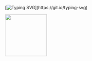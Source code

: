 [![Typing SVG](https://readme-typing-svg.demolab.com/?color=474B50&lines=Hi%2C+I'm+大宝子丶+%F0%9F%91%8B;祝你快乐，不止今天!&center=true&size=27")](https://git.io/typing-svg)

<img align="" height="137px" src="https://github-readme-stats.vercel.app/api/top-langs/?username=Yinbao77&hide_title=true&hide_border=true&layout=compact&theme=graywhite&locale=cn" />
